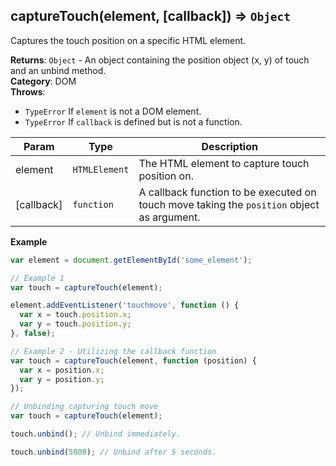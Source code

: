 <a name="captureTouch"></a>

## captureTouch(element, [callback]) ⇒ <code>Object</code>
Captures the touch position on a specific HTML element.

**Returns**: <code>Object</code> - An object containing the position object (x, y) of touch and an unbind method.  
**Category**: DOM  
**Throws**:

- <code>TypeError</code> If `element` is not a DOM element.
- <code>TypeError</code> If `callback` is defined but is not a function.


| Param | Type | Description |
| --- | --- | --- |
| element | <code>HTMLElement</code> | The HTML element to capture touch position on. |
| [callback] | <code>function</code> | A callback function to be executed on touch move taking the `position` object as argument. |

**Example**  
```js
var element = document.getElementById('some_element');

// Example 1
var touch = captureTouch(element);

element.addEventListener('touchmove', function () {
  var x = touch.position.x;
  var y = touch.position.y;
}, false);

// Example 2 - Utilizing the callback function
var touch = captureTouch(element, function (position) {
  var x = position.x;
  var y = position.y;
});

// Unbinding capturing touch move
var touch = captureTouch(element);

touch.unbind(); // Unbind immediately.

touch.unbind(5000); // Unbind after 5 seconds.
```

